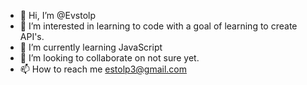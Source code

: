 - 👋 Hi, I’m @Evstolp
- 👀 I’m interested in learning to code with a goal of learning to create API's.
- 🌱 I’m currently learning JavaScript
- 💞️ I’m looking to collaborate on not sure yet.
- 📫 How to reach me estolp3@gmail.com

<!---
Evstolp/Evstolp is a ✨ special ✨ repository because its `README.md` (this file) appears on your GitHub profile.
You can click the Preview link to take a look at your changes.
--->
